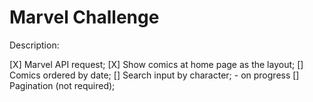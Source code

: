 # Marvel Challenge

Description:

[X] Marvel API request;
[X] Show comics at home page as the layout;
[] Comics ordered by date;
[] Search input by character; - on progress
[] Pagination (not required);
